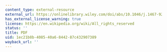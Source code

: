 ```yaml
---
content_type: external-resource
external_url: https://onlinelibrary.wiley.com/doi/abs/10.1046/j.1467-9221.2003.00350.x
has_external_license_warning: true
license: https://en.wikipedia.org/wiki/All_rights_reserved
status: ''
title: PDF
uid: 1ec21b8b-4085-40a6-8442-87c432907389
wayback_url: ''
---
```

